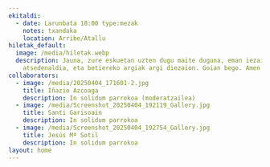 ```yaml
---
ekitaldi:
  - date: Larunbata 18:00 type:mezak
    notes: txandaka
    location: Arribe/Atallu
hiletak_default:
  image: /media/hiletak.webp
  description: Jauna, zure eskuetan uzten dugu maite duguna, eman iezaiozu betiko
    atsedenaldia, eta betiereko argiak argi diezaion. Goian bego. Amen
collaborators:
  - image: /media/20250404_171601-2.jpg
    title: Iñazio Azcoaga
    description: In solidum parrokoa (moderatzailea)
  - image: /media/Screenshot_20250404_192119_Gallery.jpg
    title: Santi Garisoain
    description: In solidum parrokoa
  - image: /media/Screenshot_20250404_192754_Gallery.jpg
    title: Jesús Mª Sotil
    description: In solidum parrokoa
layout: home
---
```

